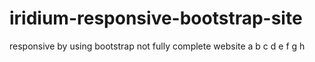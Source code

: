 # iridium-responsive-bootstrap-site
responsive by using bootstrap
not fully complete website
a
b
c
d
e
f
g
h
